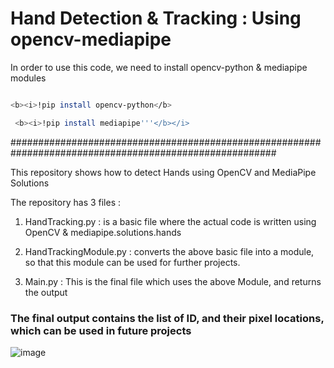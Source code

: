 # Hand Detection & Tracking : Using opencv-mediapipe

In order to use this code, we need to install opencv-python & mediapipe modules

```bash

<b><i>!pip install opencv-python</b>

 <b><i>!pip install mediapipe'''</b></i>
 ```
  
 ########################################################################################################

This repository shows how to detect Hands using OpenCV and MediaPipe Solutions

The repository has 3 files :

1. HandTracking.py : is a basic file where the actual code is written using OpenCV & mediapipe.solutions.hands

2. HandTrackingModule.py : converts the above basic file into a module, so that this module can be used for further projects.

3. Main.py : This is the final file which uses the above Module, and returns the output

### The final output contains the list of ID, and their pixel locations, which can be used in future projects
    

![image](https://user-images.githubusercontent.com/90382338/151774140-5cb155d9-d992-4d5c-8a01-b54f4a6aba8a.png)
